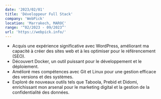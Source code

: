 ```yaml
---
date: '2023/02/01'
title: 'Développeur Full Stack'
company: 'WebPick'
location: 'Marrakech, MAROC'
range: '“02/2023 - 09/2023”'
url: 'https://webpick.info/'
---
```


- Acquis une expérience significative avec WordPress, améliorant ma capacité à créer des sites web et à les optimiser pour le référencement (SEO).
- Découvert Docker, un outil puissant pour le développement et le déploiement.
- Amélioré mes compétences avec Git et Linux pour une gestion efficace des versions et des systèmes.
- Exploré de nouveaux outils tels que Taboola, Prebid et Didomi, enrichissant mon arsenal pour le marketing digital et la gestion de la confidentialité des données.
